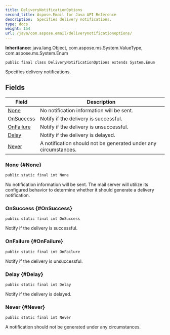 ```yaml
---
title: DeliveryNotificationOptions
second_title: Aspose.Email for Java API Reference
description:  Specifies delivery notifications.
type: docs
weight: 154
url: /java/com.aspose.email/deliverynotificationoptions/
---
```

**Inheritance:**
java.lang.Object, com.aspose.ms.System.ValueType, com.aspose.ms.System.Enum
```
public final class DeliveryNotificationOptions extends System.Enum
```

Specifies delivery notifications.
## Fields

| Field | Description |
| --- | --- |
| [None](#None) | No notification information will be sent. |
| [OnSuccess](#OnSuccess) | Notify if the delivery is successful. |
| [OnFailure](#OnFailure) | Notify if the delivery is unsuccessful. |
| [Delay](#Delay) | Notify if the delivery is delayed. |
| [Never](#Never) | A notification should not be generated under any circumstances. |
### None {#None}
```
public static final int None
```


No notification information will be sent. The mail server will utilize its configured behavior to determine whether it should generate a delivery notification.

### OnSuccess {#OnSuccess}
```
public static final int OnSuccess
```


Notify if the delivery is successful.

### OnFailure {#OnFailure}
```
public static final int OnFailure
```


Notify if the delivery is unsuccessful.

### Delay {#Delay}
```
public static final int Delay
```


Notify if the delivery is delayed.

### Never {#Never}
```
public static final int Never
```


A notification should not be generated under any circumstances.

